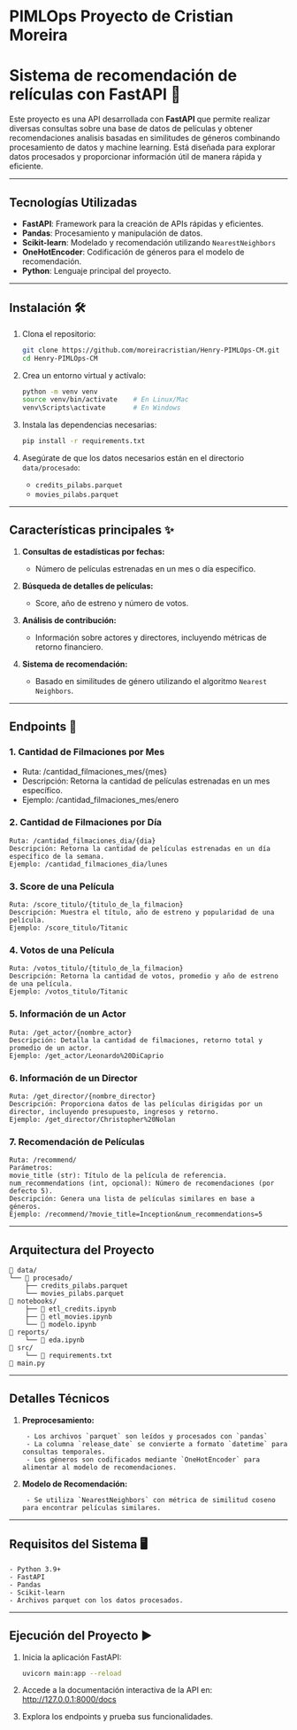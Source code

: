 # PIMLOps Proyecto de Cristian Moreira
# Sistema de recomendación de relículas con FastAPI 🎥

Este proyecto es una API desarrollada con **FastAPI** que permite realizar diversas consultas sobre una base de datos de películas y obtener recomendaciones analisis basadas en similitudes de géneros combinando procesamiento de datos y machine learning. Está diseñada para explorar datos procesados y proporcionar información útil de manera rápida y eficiente.

---

## Tecnologías Utilizadas 

- **FastAPI**: Framework para la creación de APIs rápidas y eficientes.
- **Pandas**: Procesamiento y manipulación de datos.
- **Scikit-learn**: Modelado y recomendación utilizando `NearestNeighbors`
- **OneHotEncoder**: Codificación de géneros para el modelo de recomendación.
- **Python**: Lenguaje principal del proyecto.

---

## Instalación 🛠️

1. Clona el repositorio:
    ```bash
    git clone https://github.com/moreiracristian/Henry-PIMLOps-CM.git
    cd Henry-PIMLOps-CM
    ```

2. Crea un entorno virtual y actívalo:
    ```bash
    python -m venv venv
    source venv/bin/activate    # En Linux/Mac
    venv\Scripts\activate       # En Windows
    ```

3. Instala las dependencias necesarias:
    ```bash
    pip install -r requirements.txt
    ```

4. Asegúrate de que los datos necesarios están en el directorio `data/procesado`:
   - `credits_pilabs.parquet`
   - `movies_pilabs.parquet`

---

## Características principales ✨

1. **Consultas de estadísticas por fechas:**
   - Número de películas estrenadas en un mes o día específico.
   
2. **Búsqueda de detalles de películas:**
   - Score, año de estreno y número de votos.

3. **Análisis de contribución:**
   - Información sobre actores y directores, incluyendo métricas de retorno financiero.

4. **Sistema de recomendación:**
   - Basado en similitudes de género utilizando el algoritmo `Nearest Neighbors`.

---

## Endpoints 🚀

### 1. **Cantidad de Filmaciones por Mes**
    
- Ruta: /cantidad_filmaciones_mes/{mes}
- Descripción: Retorna la cantidad de películas estrenadas en un mes específico.
- Ejemplo: /cantidad_filmaciones_mes/enero

### 2. **Cantidad de Filmaciones por Día**
    
    Ruta: /cantidad_filmaciones_dia/{dia}
    Descripción: Retorna la cantidad de películas estrenadas en un día específico de la semana.
    Ejemplo: /cantidad_filmaciones_dia/lunes
    

### 3. **Score de una Película**
    
    Ruta: /score_titulo/{titulo_de_la_filmacion}
    Descripción: Muestra el título, año de estreno y popularidad de una película.
    Ejemplo: /score_titulo/Titanic
    

### 4. **Votos de una Película**
    
    Ruta: /votos_titulo/{titulo_de_la_filmacion}
    Descripción: Retorna la cantidad de votos, promedio y año de estreno de una película.
    Ejemplo: /votos_titulo/Titanic
    

### 5. **Información de un Actor**
    
    Ruta: /get_actor/{nombre_actor}
    Descripción: Detalla la cantidad de filmaciones, retorno total y promedio de un actor.
    Ejemplo: /get_actor/Leonardo%20DiCaprio
    

### 6. **Información de un Director**
    
    Ruta: /get_director/{nombre_director}
    Descripción: Proporciona datos de las películas dirigidas por un director, incluyendo presupuesto, ingresos y retorno.
    Ejemplo: /get_director/Christopher%20Nolan
    

### 7. **Recomendación de Películas**
    
    Ruta: /recommend/
    Parámetros:
    movie_title (str): Título de la película de referencia.
    num_recommendations (int, opcional): Número de recomendaciones (por defecto 5).
    Descripción: Genera una lista de películas similares en base a géneros.
    Ejemplo: /recommend/?movie_title=Inception&num_recommendations=5
    
---

## Arquitectura del Proyecto
   
    📁 data/
    └── 📁 procesado/
        ├── credits_pilabs.parquet
        └── movies_pilabs.parquet
    📁 notebooks/
        ├── 📄 etl_credits.ipynb
        ├── 📄 etl_movies.ipynb
        └── 📄 modelo.ipynb
    📁 reports/
        └── 📄 eda.ipynb
    📁 src/
        └── 📄 requirements.txt
    📄 main.py
    
---

## Detalles Técnicos

1. **Preprocesamiento:**

        - Los archivos `parquet` son leídos y procesados con `pandas`
        - La columna `release_date` se convierte a formato `datetime` para consultas temporales.
        - Los géneros son codificados mediante `OneHotEncoder` para alimentar al modelo de recomendaciones.
    
2. **Modelo de Recomendación:**

        - Se utiliza `NearestNeighbors` con métrica de similitud coseno para encontrar películas similares.
    
---

## Requisitos del Sistema 🖥️

    - Python 3.9+
    - FastAPI
    - Pandas
    - Scikit-learn
    - Archivos parquet con los datos procesados.

---

## Ejecución del Proyecto ▶️

1. Inicia la aplicación FastAPI:
    ```bash
    uvicorn main:app --reload
    ```

2. Accede a la documentación interactiva de la API en: http://127.0.0.1:8000/docs

3. Explora los endpoints y prueba sus funcionalidades.
